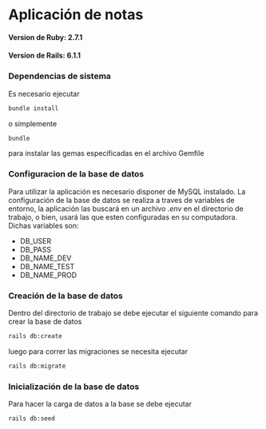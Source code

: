 # Aplicación de notas

#### Version de Ruby: 2.7.1
#### Version de Rails: 6.1.1

### Dependencias de sistema
Es necesario ejecutar 
```bash
bundle install
```
o simplemente 
```bash
bundle 
```
para instalar las gemas especificadas en el archivo Gemfile

### Configuracion de la base de datos
Para utilizar la aplicación es necesario disponer de MySQL instalado.
La configuración de la base de datos se realiza a traves de variables de entorno, la aplicación las buscará en un archivo *.env* en el directorio de trabajo, o bien, usará las que esten configuradas en su computadora. Dichas variables son:
   * DB_USER
   * DB_PASS
   * DB_NAME_DEV
   * DB_NAME_TEST
   * DB_NAME_PROD

### Creación de la base de datos
Dentro del directorio de trabajo se debe ejecutar el siguiente comando para crear la base de datos
```bash
rails db:create
```
luego para correr las migraciones se necesita ejecutar
```bash
rails db:migrate
```
### Inicialización de la base de datos
Para hacer la carga de datos a la base se debe ejecutar
```bash
rails db:seed
```